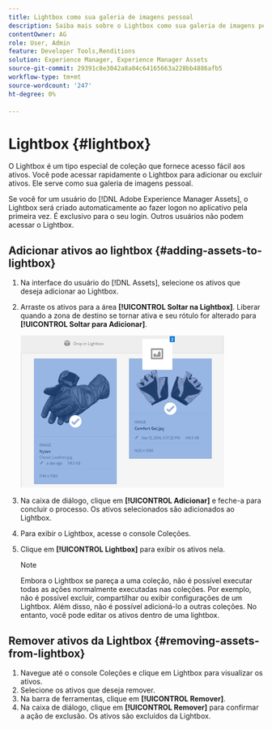 ```yaml
---
title: Lightbox como sua galeria de imagens pessoal
description: Saiba mais sobre o Lightbox como sua galeria de imagens pessoal no Adobe Experience Manager Assets].
contentOwner: AG
role: User, Admin
feature: Developer Tools,Renditions
solution: Experience Manager, Experience Manager Assets
source-git-commit: 29391c8e3042a8a04c64165663a228bb4886afb5
workflow-type: tm+mt
source-wordcount: '247'
ht-degree: 0%

---
```


# Lightbox {#lightbox}

O Lightbox é um tipo especial de coleção que fornece acesso fácil aos ativos. Você pode acessar rapidamente o Lightbox para adicionar ou excluir ativos. Ele serve como sua galeria de imagens pessoal.

Se você for um usuário do [!DNL Adobe Experience Manager Assets], o Lightbox será criado automaticamente ao fazer logon no aplicativo pela primeira vez. É exclusivo para o seu login. Outros usuários não podem acessar o Lightbox.

## Adicionar ativos ao lightbox {#adding-assets-to-lightbox}

1. Na interface do usuário do [!DNL Assets], selecione os ativos que deseja adicionar ao Lightbox.
1. Arraste os ativos para a área **[!UICONTROL Soltar na Lightbox]**. Liberar quando a zona de destino se tornar ativa e seu rótulo for alterado para **[!UICONTROL Soltar para Adicionar]**.

   ![adicionar_à_lightbox](assets/add_to_lightbox.png)

1. Na caixa de diálogo, clique em **[!UICONTROL Adicionar]** e feche-a para concluir o processo. Os ativos selecionados são adicionados ao Lightbox.
1. Para exibir o Lightbox, acesse o console Coleções.
1. Clique em **[!UICONTROL Lightbox]** para exibir os ativos nela.

   >[!NOTE]
   >
   >Embora o Lightbox se pareça a uma coleção, não é possível executar todas as ações normalmente executadas nas coleções. Por exemplo, não é possível excluir, compartilhar ou exibir configurações de um Lightbox. Além disso, não é possível adicioná-lo a outras coleções. No entanto, você pode editar os ativos dentro de uma lightbox.

## Remover ativos da Lightbox {#removing-assets-from-lightbox}

1. Navegue até o console Coleções e clique em Lightbox para visualizar os ativos.
1. Selecione os ativos que deseja remover.
1. Na barra de ferramentas, clique em **[!UICONTROL Remover]**.
1. Na caixa de diálogo, clique em **[!UICONTROL Remover]** para confirmar a ação de exclusão. Os ativos são excluídos da Lightbox.

